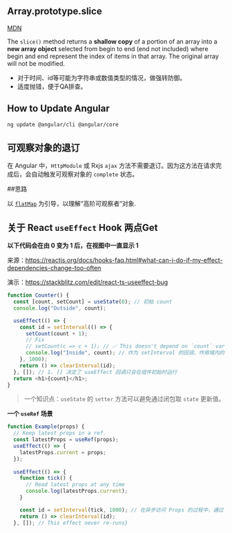 ## Array.prototype.slice

[MDN](https://developer.mozilla.org/en-US/docs/Web/JavaScript/Reference/Global_Objects/Array/slice)

The `slice()` method returns a **shallow copy** of a portion of an array into a **new array object** selected from begin to end (end not included) where begin and end represent the index of items in that array. The original array will not be modified.

- 对于时间、id等可能为字符串或数值类型的情况，做强转防御。
- 适度抛错，便于QA排查。

## How to Update Angular

```bash
ng update @angular/cli @angular/core
```

## 可观察对象的退订

在 Angular 中，`HttpModule` 或 Rxjs `ajax` 方法不需要退订。因为这方法在请求完成后，会自动触发可观察对象的 `complete` 状态。

##思路

以 [`flatMap`](https://developer.mozilla.org/en-US/docs/Web/JavaScript/Reference/Global_Objects/Array/flatMap) 为引导，以理解“高阶可观察者”对象.

## 关于 React `useEffect` Hook 两点Get

**以下代码会在由 0 变为 1 后，在视图中一直显示 1**

来源：https://reactjs.org/docs/hooks-faq.html#what-can-i-do-if-my-effect-dependencies-change-too-often

演示：https://stackblitz.com/edit/react-ts-useeffect-bug

```ts
function Counter() {
  const [count, setCount] = useState(0); // 初始 count
  console.log("Outside", count);

  useEffect(() => {
    const id = setInterval(() => {
      setCount(count + 1);
      // Fix
      // setCount(c => c + 1); // ✅ This doesn't depend on `count` variable outside. 通过参数形式访问 count 更新值
      console.log("Inside", count); // 作为 setInterval 的回调，作用域内的 count 通过闭包访问到了初始 count, 并一直保持该值。
    }, 1000);
    return () => clearInterval(id);
  }, []); // 1. [] 决定了 useEffect 回调只会在组件初始时运行
  return <h1>{count}</h1>;
}
```

> 一个知识点：`useState` 的 `setter` 方法可以避免通过闭包取 `state` 更新值。

**一个 `useRef` 场景**

```ts
function Example(props) {
  // Keep latest props in a ref.  
  const latestProps = useRef(props);  
  useEffect(() => {    
    latestProps.current = props;  
  });
  
  useEffect(() => {
    function tick() {
      // Read latest props at any time      
      console.log(latestProps.current);    
    }

    const id = setInterval(tick, 1000); // 在异步访问 Props 的过程中，通过 latestProps.current 保持引用。
    return () => clearInterval(id);
  }, []); // This effect never re-runs}
```
